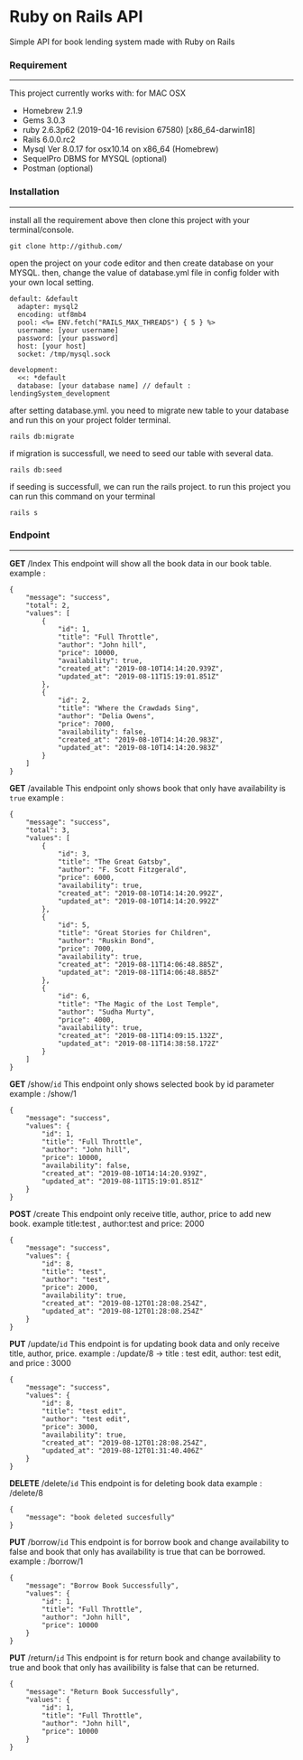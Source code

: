 # Ruby on Rails API
Simple API for book lending system made with Ruby on Rails

### Requirement

------------


This project currently works with:
for MAC OSX
- Homebrew 2.1.9
- Gems 3.0.3
- ruby 2.6.3p62 (2019-04-16 revision 67580) [x86_64-darwin18]
- Rails 6.0.0.rc2
- Mysql  Ver 8.0.17 for osx10.14 on x86_64 (Homebrew)
- SequelPro DBMS for MYSQL (optional)
- Postman (optional)

### Installation

------------

install all the requirement above then clone this project with your terminal/console.
```
git clone http://github.com/
```
open the project on your code editor and then create database on your MYSQL.
then, change the value of database.yml file in config folder with your own local setting.
```
default: &default
  adapter: mysql2
  encoding: utf8mb4
  pool: <%= ENV.fetch("RAILS_MAX_THREADS") { 5 } %>
  username: [your username]
  password: [your password]
  host: [your host]
  socket: /tmp/mysql.sock

development:
  <<: *default
  database: [your database name] // default : lendingSystem_development
```
after setting database.yml. you need to migrate new table to your database and run this on your project folder terminal.
```
rails db:migrate
```
if migration is successfull, we need to seed our table with several data.
```
rails db:seed
```
if seeding is successfull, we can run the rails project. to run this project you can run this command on your terminal
```
rails s
```


### Endpoint

------------
**GET** /Index
This endpoint will show all the book data in our book table.
example :
```
{
    "message": "success",
    "total": 2,
    "values": [
        {
            "id": 1,
            "title": "Full Throttle",
            "author": "John hill",
            "price": 10000,
            "availability": true,
            "created_at": "2019-08-10T14:14:20.939Z",
            "updated_at": "2019-08-11T15:19:01.851Z"
        },
        {
            "id": 2,
            "title": "Where the Crawdads Sing",
            "author": "Delia Owens",
            "price": 7000,
            "availability": false,
            "created_at": "2019-08-10T14:14:20.983Z",
            "updated_at": "2019-08-10T14:14:20.983Z"
        }
    ]
}
```

**GET** /available
This endpoint only shows book that only have availability is` true`
example :
```
{
    "message": "success",
    "total": 3,
    "values": [
        {
            "id": 3,
            "title": "The Great Gatsby",
            "author": "F. Scott Fitzgerald",
            "price": 6000,
            "availability": true,
            "created_at": "2019-08-10T14:14:20.992Z",
            "updated_at": "2019-08-10T14:14:20.992Z"
        },
        {
            "id": 5,
            "title": "Great Stories for Children",
            "author": "Ruskin Bond",
            "price": 7000,
            "availability": true,
            "created_at": "2019-08-11T14:06:48.885Z",
            "updated_at": "2019-08-11T14:06:48.885Z"
        },
        {
            "id": 6,
            "title": "The Magic of the Lost Temple",
            "author": "Sudha Murty",
            "price": 4000,
            "availability": true,
            "created_at": "2019-08-11T14:09:15.132Z",
            "updated_at": "2019-08-11T14:38:58.172Z"
        }
    ]
}
```
**GET** /show/`id`
This endpoint only shows selected book by id parameter
example : /show/1
```
{
    "message": "success",
    "values": {
        "id": 1,
        "title": "Full Throttle",
        "author": "John hill",
        "price": 10000,
        "availability": false,
        "created_at": "2019-08-10T14:14:20.939Z",
        "updated_at": "2019-08-11T15:19:01.851Z"
    }
}
```

**POST** /create
This endpoint only receive title, author, price to add new book.
example title:test , author:test and price: 2000
```
{
    "message": "success",
    "values": {
        "id": 8,
        "title": "test",
        "author": "test",
        "price": 2000,
        "availability": true,
        "created_at": "2019-08-12T01:28:08.254Z",
        "updated_at": "2019-08-12T01:28:08.254Z"
    }
}
```
**PUT** /update/`id`
This endpoint is for updating book data and only receive title, author, price.
example : /update/8 -> title : test edit, author: test edit, and price : 3000
```
{
    "message": "success",
    "values": {
        "id": 8,
        "title": "test edit",
        "author": "test edit",
        "price": 3000,
        "availability": true,
        "created_at": "2019-08-12T01:28:08.254Z",
        "updated_at": "2019-08-12T01:31:40.406Z"
    }
}
```

**DELETE** /delete/`id`
This endpoint is for deleting book data
example : /delete/8
```
{
    "message": "book deleted succesfully"
}
```

**PUT** /borrow/`id`
This endpoint is for borrow book and change availability to false and book that only has availability is true that can be borrowed.
example : /borrow/1
```
{
    "message": "Borrow Book Successfully",
    "values": {
        "id": 1,
        "title": "Full Throttle",
        "author": "John hill",
        "price": 10000
    }
}
```
**PUT** /return/`id`
This endpoint is for return book and change availability to true and book that only has availibility is false  that can be returned.
```
{
    "message": "Return Book Successfully",
    "values": {
        "id": 1,
        "title": "Full Throttle",
        "author": "John hill",
        "price": 10000
    }
}
```
